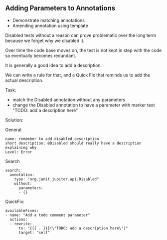 ## Adding Parameters to Annotations

- Demonstrate matching annotations
- Amending annotation using template

Disabled tests without a reason can prove problematic over the long term
because we forget why we disabled it.

Over time the code base moves on, the test is not kept in step with
the code so eventually becomes redundant.

It is generally a good idea to add a description.

We can write a rule for that, and a Quick Fix that reminds us to add the actual description.

Task:

- match the Disabled annotation without any parameters
- change the Disabled annotation to have a parameter with marker text "TODO: add a description here"


Solution:

General

~~~~~~~~
name: remember to add disabled description
short description: @Disabled should really have a description explaining why
Level: Error
~~~~~~~~


Search

~~~~~~~~
search:
  annotation:
    type: "org.junit.jupiter.api.Disabled"
    without:
      parameters:
      - {}
~~~~~~~~

QuickFix:

~~~~~~~~
availableFixes:
- name: "Add a todo comment parameter"
  actions:
  - rewrite:
      to: "{{{ . }}}(\"TODO: add a description here\")"
      target: "self"
~~~~~~~~

